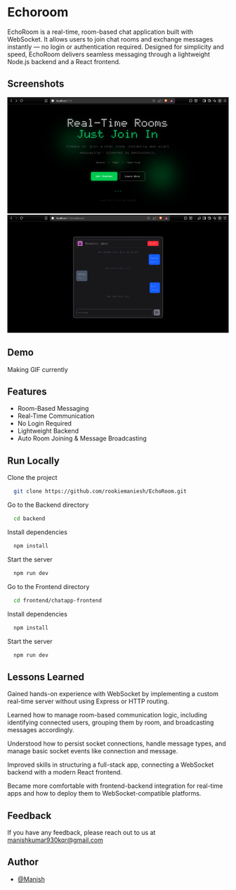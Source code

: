 
# Echoroom

EchoRoom is a real-time, room-based chat application built with WebSocket.
It allows users to join chat rooms and exchange messages instantly — no login or authentication required. Designed for simplicity and speed, EchoRoom delivers seamless messaging through a lightweight Node.js backend and a React frontend.

## Screenshots

![App Screenshot](https://github.com/rookiemaniesh/EchoRoom/blob/main/Screenshot%202025-07-20%20190658.png)
![App Screenshot](https://github.com/rookiemaniesh/EchoRoom/blob/main/Screenshot%202025-07-20%20194010.png)



## Demo

Making GIF currently


## Features

- Room-Based Messaging
- Real-Time Communication
- No Login Required
- Lightweight Backend
- Auto Room Joining & Message Broadcasting


## Run Locally

Clone the project

```bash
  git clone https://github.com/rookiemaniesh/EchoRoom.git
```

Go to the Backend directory

```bash
  cd backend
```

Install dependencies

```bash
  npm install
```

Start the server

```bash
  npm run dev
```
Go to the Frontend directory

```bash
  cd frontend/chatapp-frontend
```

Install dependencies

```bash
  npm install
```

Start the server

```bash
  npm run dev
```

## Lessons Learned

Gained hands-on experience with WebSocket by implementing a custom real-time server without using Express or HTTP routing.

Learned how to manage room-based communication logic, including identifying connected users, grouping them by room, and broadcasting messages accordingly.

Understood how to persist socket connections, handle message types, and manage basic socket events like connection and message.

Improved skills in structuring a full-stack app, connecting a WebSocket backend with a modern React frontend.

Became more comfortable with frontend-backend integration for real-time apps and how to deploy them to WebSocket-compatible platforms.


## Feedback

If you have any feedback, please reach out to us at manishkumar930kqr@gmail.com


## Author

- [@Manish](https://x.com/manishDebugs)

